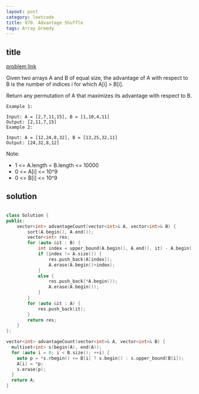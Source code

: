 ```yaml
---
layout: post
category: leetcode
title: 870. Advantage Shuffle
tags: Array Greedy
---
```


## title
[problem link](https://leetcode.com/problems/advantage-shuffle/description/)

Given two arrays A and B of equal size, the advantage of A with respect to B is the number of indices i for which A[i] > B[i].

Return any permutation of A that maximizes its advantage with respect to B.

 

	Example 1:
	
	Input: A = [2,7,11,15], B = [1,10,4,11]
	Output: [2,11,7,15]
	Example 2:
	
	Input: A = [12,24,8,32], B = [13,25,32,11]
	Output: [24,32,8,12]
 

Note:

- 1 <= A.length = B.length <= 10000
- 0 <= A[i] <= 10^9
- 0 <= B[i] <= 10^9


## solution


```c++

class Solution {
public:
	vector<int> advantageCount(vector<int>& A, vector<int>& B) {
		sort(A.begin(), A.end());
		vector<int> res;
		for (auto &it : B) {
			int index = upper_bound(A.begin(), A.end(), it) - A.begin();
			if (index != A.size()) {
				res.push_back(A[index]);
				A.erase(A.begin()+index);
			}
			else {
				res.push_back(*A.begin());
				A.erase(A.begin());
			}
		}
		for (auto &it : A) {
			res.push_back(it);
		}
		return res;
	}
};

```


```c++
vector<int> advantageCount(vector<int>& A, vector<int>& B) {
  multiset<int> s(begin(A), end(A));
  for (auto i = 0; i < B.size(); ++i) {
    auto p = *s.rbegin() <= B[i] ? s.begin() : s.upper_bound(B[i]);
    A[i] = *p;
    s.erase(p);
  }
  return A;
}
```